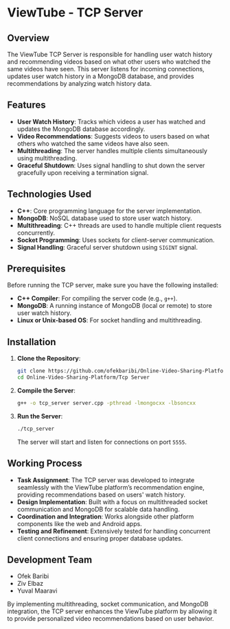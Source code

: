 
# ViewTube - TCP Server

## Overview
The ViewTube TCP Server is responsible for handling user watch history and recommending videos based on what other users who watched the same videos have seen. This server listens for incoming connections, updates user watch history in a MongoDB database, and provides recommendations by analyzing watch history data.

## Features
- **User Watch History**: Tracks which videos a user has watched and updates the MongoDB database accordingly.
- **Video Recommendations**: Suggests videos to users based on what others who watched the same videos have also seen.
- **Multithreading**: The server handles multiple clients simultaneously using multithreading.
- **Graceful Shutdown**: Uses signal handling to shut down the server gracefully upon receiving a termination signal.

## Technologies Used
- **C++**: Core programming language for the server implementation.
- **MongoDB**: NoSQL database used to store user watch history.
- **Multithreading**: C++ threads are used to handle multiple client requests concurrently.
- **Socket Programming**: Uses sockets for client-server communication.
- **Signal Handling**: Graceful server shutdown using `SIGINT` signal.

## Prerequisites
Before running the TCP server, make sure you have the following installed:
- **C++ Compiler**: For compiling the server code (e.g., `g++`).
- **MongoDB**: A running instance of MongoDB (local or remote) to store user watch history.
- **Linux or Unix-based OS**: For socket handling and multithreading.

## Installation
1. **Clone the Repository**:
   ```bash
   git clone https://github.com/ofekbaribi/Online-Video-Sharing-Platform
   cd Online-Video-Sharing-Platform/Tcp Server
   ```

2. **Compile the Server**:
   ```bash
   g++ -o tcp_server server.cpp -pthread -lmongocxx -lbsoncxx
   ```

3. **Run the Server**:
   ```bash
   ./tcp_server
   ```

   The server will start and listen for connections on port `5555`.

## Working Process
- **Task Assignment**: The TCP server was developed to integrate seamlessly with the ViewTube platform’s recommendation engine, providing recommendations based on users' watch history.
- **Design Implementation**: Built with a focus on multithreaded socket communication and MongoDB for scalable data handling.
- **Coordination and Integration**: Works alongside other platform components like the web and Android apps.
- **Testing and Refinement**: Extensively tested for handling concurrent client connections and ensuring proper database updates.

## Development Team
- Ofek Baribi
- Ziv Elbaz
- Yuval Maaravi

By implementing multithreading, socket communication, and MongoDB integration, the TCP server enhances the ViewTube platform by allowing it to provide personalized video recommendations based on user behavior.
